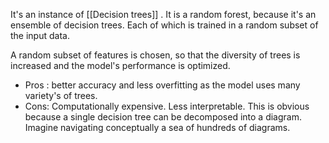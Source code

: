 It's an instance of [[Decision trees]] . It is a random forest, because it's an ensemble of decision trees. Each of which is trained in a random subset of the input data.

A random subset of features is chosen, so that the diversity of trees is increased and the model's performance is optimized. 

- Pros :
	better accuracy and less overfitting as the model uses many variety's of trees. 
- Cons:
	Computationally expensive.
	Less interpretable. This is obvious because a single decision tree can be decomposed into a diagram. Imagine navigating conceptually a sea of hundreds of diagrams.


